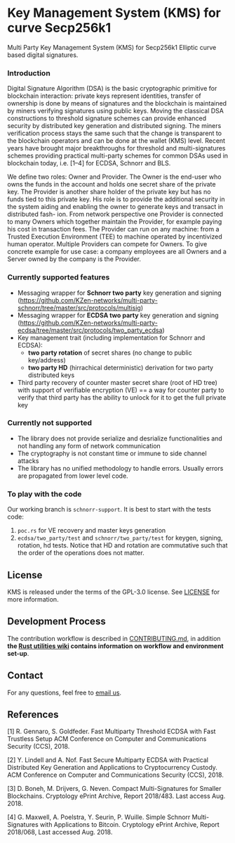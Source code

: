 Key Management System (KMS) for curve Secp256k1 
=====================================
Multi Party Key Management System (KMS) for Secp256k1 Elliptic curve based digital signatures.

 ### Introduction 

Digital Signature Algorithm (DSA) is the basic cryptographic primitive for blockchain interaction: private keys represent identities, transfer of ownership is done by means of signatures and the blockchain is maintained by miners verifying signatures using public keys.
Moving the classical DSA constructions to threshold signature schemes can provide enhanced security by distributed key generation and distributed signing. The miners verification process stays the same such that the change is transparent to the blockchain operators and can be done at the wallet (KMS) level. Recent years have brought major breakthroughs for threshold and multi-signatures schemes providing practical multi-party schemes for common DSAs used in blockchain today, i.e. [1–4] for ECDSA, Schnorr and BLS.

We define two roles: Owner and Provider. The Owner is the end-user who owns the funds in the account and holds one secret share of the private key. The Provider is another share holder of the private key but has no funds tied to this private key. His role is to provide the additional security in the system aiding and enabling the owner to generate keys and transact in distributed fash- ion. From network perspective one Provider is connected to many Owners which together maintain the Provider, for example paying his cost in transaction fees. The Provider can run on any machine: from a Trusted Execution Environment (TEE) to machine operated by incentivized human operator. Multiple Providers can compete for Owners. To give concrete example for use case: a company employees are all Owners and a Server owned by the company is the Provider.

 ### Currently supported features 
* Messaging wrapper for **Schnorr two party** key generation and signing (https://github.com/KZen-networks/multi-party-schnorr/tree/master/src/protocols/multisig)
* Messaging wrapper for **ECDSA two party** key generation and signing (https://github.com/KZen-networks/multi-party-ecdsa/tree/master/src/protocols/two_party_ecdsa)
* Key management trait (including implementation for Schnorr and ECDSA):
  * **two party rotation** of secret shares (no change to public key/address) 
  * **two party HD** (hirrachical deterministic) derivation for two party distributed keys
* Third party recovery of counter master secret share (root of HD tree) with support of verifiable encryption (VE) == a way for counter party to verify that third party has the ability to unlock for it to get the full private key

### Currently not supported
* The library does not provide serialize and desrialize functionalities and not handling any form of network communication
* The cryptography is not constant time or immune to side channel attacks
* The library has no unified methodology to handle errors. Usually errors are propagated from lower level code. 

### To play with the code 
Our working branch is `schnorr-support`. It is best to start with the tests code:
1. `poc.rs` for VE recovery and master keys generation
2. `ecdsa/two_party/test` and `schnorr/two_party/test` for keygen, signing, rotation, hd tests. Notice that HD and rotation are commutative such that the order of the operations does not matter. 



License
-------
KMS is released under the terms of the GPL-3.0 license. See [LICENSE](LICENSE) for more information.

Development Process
-------------------
The contribution workflow is described in [CONTRIBUTING.md](CONTRIBUTING.md), in addition **the [Rust utilities wiki](https://github.com/KZen-networks/rust-utils/wiki) contains information on workflow and environment set-up**.

Contact
-------------------
For any questions, feel free to [email us](mailto:github@kzencorp.com).


References
-------
[1] R. Gennaro, S. Goldfeder. Fast Multiparty Threshold ECDSA with Fast Trustless Setup ACM Conference on Computer and Communications Security (CCS), 2018.

[2] Y. Lindell and A. Nof. Fast Secure Multiparty ECDSA with Practical Distributed Key Generation and Applications to Cryptocurrency Custody. ACM Conference on Computer and Communications Security (CCS), 2018.

[3] D. Boneh, M. Drijvers, G. Neven. Compact Multi-Signatures for Smaller Blockchains. Cryptology ePrint Archive, Report 2018/483. Last access Aug. 2018.

[4] G. Maxwell, A. Poelstra, Y. Seurin, P. Wuille. Simple Schnorr Multi-Signatures with Applications to Bitcoin. Cryptology ePrint Archive, Report 2018/068, Last accessed Aug. 2018.

